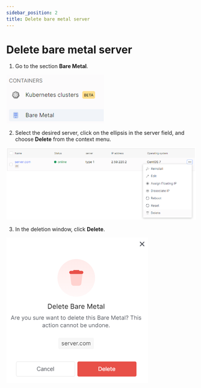 ```yaml
---
sidebar_position: 2
title: Delete bare metal server
---
```


# Delete bare metal server

1. Go to the section **Bare Metal**.

![](../../img/bare-metal/base.png)

2. Select the desired server, click on the ellipsis in the server field, and choose **Delete** from the context menu.

![](../../img/bare-metal/delete/1.png)

3. In the deletion window, click **Delete**.

![](../../img/bare-metal/delete/2.png)

